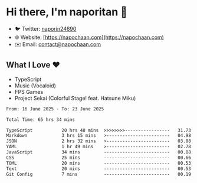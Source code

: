# Hi there, I'm naporitan 👋

- 🐦 Twitter: [naporin24690](https://twitter.com/naporin24690)
- 🌐 Website: [https://napochaan.com](https://napochaan.com)
- ✉️ Email: [contact@napochaan.com](mailto:contact@napochaan.com)

## What I Love ❤️
- TypeScript
- Music (Vocaloid)
- FPS Games
- Project Sekai (Colorful Stage! feat. Hatsune Miku)

<!--START_SECTION:waka-->

```txt
From: 16 June 2025 - To: 23 June 2025

Total Time: 65 hrs 34 mins

TypeScript           20 hrs 48 mins  >>>>>>>>-----------------   31.73 %
Markdown             3 hrs 15 mins   >------------------------   04.98 %
JSON                 2 hrs 32 mins   >------------------------   03.88 %
YAML                 1 hr 49 mins    >------------------------   02.78 %
JavaScript           34 mins         -------------------------   00.88 %
CSS                  25 mins         -------------------------   00.66 %
TOML                 20 mins         -------------------------   00.53 %
Text                 20 mins         -------------------------   00.53 %
Git Config           7 mins          -------------------------   00.19 %
```

<!--END_SECTION:waka-->

